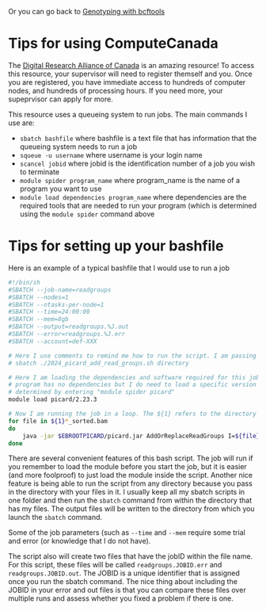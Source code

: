 Or you can go back to [Genotyping with bcftools](https://github.com/evansbenj/2024_BIO722/blob/master/5_genotyping_with_bcftools.md)

# Tips for using ComputeCanada

The [Digital Research Alliance of Canada](https://ccdb.alliancecan.ca/security/login) is an amazing resource!  To access this resource, your supervisor will need to register themself and you. Once you are registered, you have immediate access to hundreds of computer nodes, and hundreds of processing hours. If you need more, your supeprvisor can apply for more.

This resource uses a queueing system to run jobs.  The main commands I use are:
* `sbatch bashfile` where bashfile is a text file that has information that the queueing system needs to run a job
* `squeue -u username` where username is your login name
* `scancel jobid` where jobid is the identification number of a job you wish to terminate
* `module spider program_name` where program_name is the name of a program you want to use
* `module load dependencies program_name` where dependencies are the required tools that are needed to run your program (which is determined using the `module spider` command above

# Tips for setting up your bashfile

Here is an example of a typical bashfile that I would use to run a job
```sh
#!/bin/sh
#SBATCH --job-name=readgroups
#SBATCH --nodes=1
#SBATCH --ntasks-per-node=1
#SBATCH --time=24:00:00
#SBATCH --mem=8gb
#SBATCH --output=readgroups.%J.out
#SBATCH --error=readgroups.%J.err
#SBATCH --account=def-XXX

# Here I use comments to remind me how to run the script. I am passing in a path of a directory
# sbatch ./2024_picard_add_read_groups.sh directory 

# Here I am loading the dependencies and software required for this job; this particular
# program has no dependencies but I do need to load a specific version which was
# determined by entering "module spider picard"
module load picard/2.23.3

# Now I am running the job in a loop. The ${1} refers to the directory I passed in with the sbatch command
for file in ${1}*_sorted.bam
do
    java -jar $EBROOTPICARD/picard.jar AddOrReplaceReadGroups I=${file} O=${file}_rg.bam RGID=4 RGLB=$(basename $file) RGPL=ILLUMINA RGPU=$(basename $file) RGSM=$(basename $file)
done

```

There are several convenient features of this bash script. The job will run if you remember to load the module before you start the job, but it is easier (and more foolproof) to just load the module inside the script. Another nice feature is being able to run the script from any directory because you pass in the directory with your files in it. I usually keep all my sbatch scripts in one folder and then run the `sbatch` command from within the directory that has my files. The output files will be written to the directory from which you launch the `sbatch` command.

Some of the job parameters (such as `--time` and `--mem` require some trial and error (or knowledge that I do not have). 

The script also will create two files that have the jobID within the file name. For this script, these files will be called `readgroups.JOBID.err` and  `readgroups.JOBID.out`. The JOBID is a unique identifier that is assigned once you run the sbatch command. The nice thing about including the JOBID in your error and out files is that you can compare these files over multiple runs and assess whether you fixed a problem if there is one.
